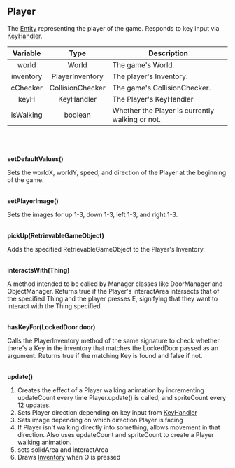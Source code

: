 ## Player

The [Entity](entity.md) representing the player of the game. Responds to key input via [KeyHandler](keyhandler.md).

| Variable  |       Type       | Description                                     |
|:---------:|:----------------:|-------------------------------------------------|
|   world   |      World       | The game's World.                               |
| inventory | PlayerInventory  | The player's Inventory.                         |
| cChecker  | CollisionChecker | The game's CollisionChecker.                    |
|   keyH    |    KeyHandler    | The Player's KeyHandler                         |
| isWalking |     boolean      | Whether the Player is currently walking or not. |
\
\
\
__setDefaultValues()__

Sets the worldX, worldY, speed, and direction of the Player at the beginning of the game.

\
__setPlayerImage()__

Sets the images for up 1-3, down 1-3, left 1-3, and right 1-3.

\
__pickUp(RetrievableGameObject)__

Adds the specified RetrievableGameObject to the Player's Inventory.

\
__interactsWith(Thing)__

A method intended to be called by Manager classes like DoorManager and ObjectManager. Returns true if the Player's interactArea intersects that of the specified Thing
and the player presses E, signifying that they want to interact with the Thing specified.

\
__hasKeyFor(LockedDoor door)__

Calls the PlayerInventory method of the same signature to check whether there's a Key in the inventory that
matches the LockedDoor passed as an argument. Returns true if the matching Key is found and false if not.

\
__update()__

1. Creates the effect of a Player walking animation by incrementing updateCount every time Player.update() is called, and spriteCount every 12 updates.
2. Sets Player direction depending on key input from [KeyHandler](keyhandler.md)
3. Sets image depending on which direction Player is facing
4. If Player isn't walking directly into something, allows movement in that direction. Also uses updateCount and spriteCount to create a Player walking animation.
5. sets solidArea and interactArea 
6. Draws [Inventory](inventory.md) when O is pressed